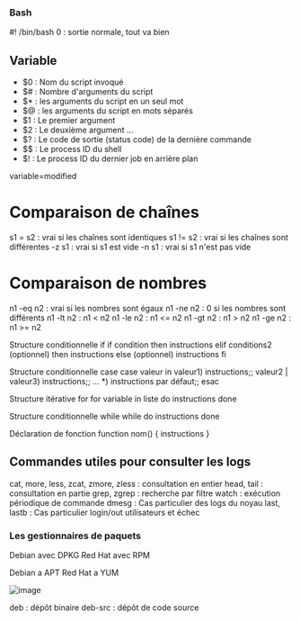 ### Bash 

#! /bin/bash
0 : sortie normale, tout va bien

 ## Variable

* $0 : Nom du script invoqué
* $# : Nombre d'arguments du script
* $* : les arguments du script en un seul mot
* $@ : les arguments du script en mots séparés
* $1 : Le premier argument
* $2 : Le deuxième argument
…
* $? : Le code de sortie (status code) de la dernière commande
* $$ : Le process ID du shell
* $! : Le process ID du dernier job en arrière plan

variable=modified

# Comparaison de chaînes

s1 = s2 : vrai si les chaînes sont identiques
s1 != s2 : vrai si les chaînes sont différentes
-z s1 : vrai si s1 est vide
-n s1 : vrai si s1 n'est pas vide

# Comparaison de nombres

n1 -eq n2 : vrai si les nombres sont égaux
n1 -ne n2 : 0 si les nombres sont différents
n1 -lt n2 : n1 < n2
n1 -le n2 : n1 <= n2
n1 -gt n2 : n1 > n2
n1 -ge n2 : n1 >= n2

Structure conditionnelle if
if condition
then
	instructions
elif conditions2 (optionnel)
then
	instructions
else	 (optionnel)
	instructions
fi

Structure conditionnelle case
case valeur in
valeur1) instructions;;
valeur2 | valeur3) instructions;;
…
*) instructions par défaut;;
esac

Structure itérative for
for variable in liste
do
instructions
done

Structure conditionnelle while
while <condition>
do
instructions
done

Déclaration de fonction
function nom()
{
instructions
}


## Commandes utiles pour consulter les logs

cat, more, less, zcat, zmore, zless : consultation en entier
head, tail : consultation en partie
grep, zgrep : recherche par filtre
watch : exécution périodique de commande
dmesg : Cas particulier des logs du noyau
last, lastb : Cas particulier login/out utilisateurs et échec

### Les gestionnaires de paquets

Debian avec DPKG
Red Hat avec RPM

Debian a APT
Red Hat a YUM

![image](https://github.com/user-attachments/assets/15ba1642-db73-4dd3-9be4-13191f427d5d)

deb : dépôt binaire
deb-src : dépôt de code source








